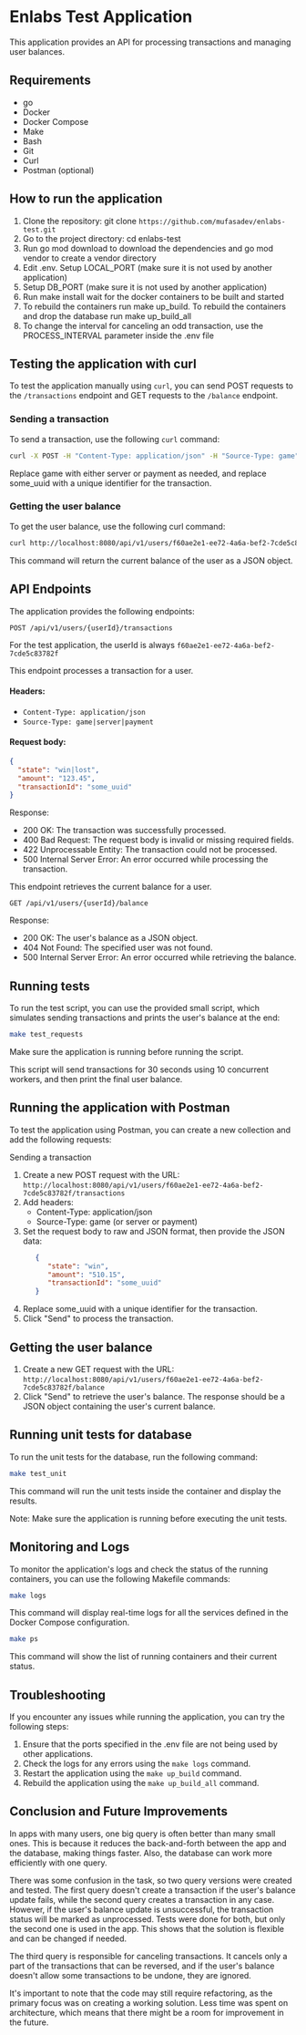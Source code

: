 # Enlabs Test Application

This application provides an API for processing transactions and managing user balances.

## Requirements

- go
- Docker
- Docker Compose
- Make
- Bash
- Git
- Curl
- Postman (optional)

## How to run the application

1. Clone the repository: git clone `https://github.com/mufasadev/enlabs-test.git`
2. Go to the project directory: cd enlabs-test
3. Run go mod download to download the dependencies and go mod vendor to create a vendor directory
4. Edit .env. Setup LOCAL_PORT (make sure it is not used by another application) 
5. Setup DB_PORT (make sure it is not used by another application)
6. Run make install wait for the docker containers to be built and started
7. To rebuild the containers run make up_build. To rebuild the containers and drop the database run make up_build_all
8. To change the interval for canceling an odd transaction, use the PROCESS_INTERVAL parameter inside the .env file

## Testing the application with curl

To test the application manually using `curl`, you can send POST requests to the `/transactions` endpoint and GET requests to the `/balance` endpoint.

### Sending a transaction

To send a transaction, use the following `curl` command:

```bash
curl -X POST -H "Content-Type: application/json" -H "Source-Type: game" -d '{"state": "win", "amount": "510.15", "transactionId": "some_uuid"}' http://localhost:8080/api/v1/users/f60ae2e1-ee72-4a6a-bef2-7cde5c83782f/transactions
```
Replace game with either server or payment as needed, and replace some_uuid with a unique identifier for the transaction.

### Getting the user balance
To get the user balance, use the following curl command:
    
```bash
curl http://localhost:8080/api/v1/users/f60ae2e1-ee72-4a6a-bef2-7cde5c83782f/balance
```
This command will return the current balance of the user as a JSON object.

## API Endpoints

The application provides the following endpoints:

`POST /api/v1/users/{userId}/transactions`

For the test application, the userId is always `f60ae2e1-ee72-4a6a-bef2-7cde5c83782f`

This endpoint processes a transaction for a user.

#### Headers:

- `Content-Type: application/json`
- `Source-Type: game|server|payment`

#### Request body:

```json
{
  "state": "win|lost",
  "amount": "123.45",
  "transactionId": "some_uuid"
}
```
Response:
- 200 OK: The transaction was successfully processed.
- 400 Bad Request: The request body is invalid or missing required fields.
- 422 Unprocessable Entity: The transaction could not be processed.
- 500 Internal Server Error: An error occurred while processing the transaction.

This endpoint retrieves the current balance for a user. 

`GET /api/v1/users/{userId}/balance`

Response:
- 200 OK: The user's balance as a JSON object.
- 404 Not Found: The specified user was not found.
- 500 Internal Server Error: An error occurred while retrieving the balance.

## Running tests
To run the test script, you can use the provided small script, which simulates sending transactions and prints the user's balance at the end:

```bash
make test_requests
```
Make sure the application is running before running the script.

This script will send transactions for 30 seconds using 10 concurrent workers, and then print the final user balance.

## Running the application with Postman
To test the application using Postman, you can create a new collection and add the following requests:

Sending a transaction
1. Create a new POST request with the URL:
`http://localhost:8080/api/v1/users/f60ae2e1-ee72-4a6a-bef2-7cde5c83782f/transactions`
2. Add headers:
   - Content-Type: application/json
   - Source-Type: game (or server or payment)
3. Set the request body to raw and JSON format, then provide the JSON data:
    ```json   
       {
          "state": "win",
          "amount": "510.15",
          "transactionId": "some_uuid"
       }
    ```
4. Replace some_uuid with a unique identifier for the transaction.
5. Click "Send" to process the transaction.

## Getting the user balance
1. Create a new GET request with the URL: 
`http://localhost:8080/api/v1/users/f60ae2e1-ee72-4a6a-bef2-7cde5c83782f/balance`
2. Click "Send" to retrieve the user's balance. The response should be a JSON object containing the user's current balance.

## Running unit tests for database
To run the unit tests for the database, run the following command:
```bash
make test_unit
```
This command will run the unit tests inside the container and display the results.

Note: Make sure the application is running before executing the unit tests.

## Monitoring and Logs
To monitor the application's logs and check the status of the running containers, you can use the following Makefile commands:
```bash
make logs
```
This command will display real-time logs for all the services defined in the Docker Compose configuration.

```bash
make ps
```
This command will show the list of running containers and their current status.

## Troubleshooting
If you encounter any issues while running the application, you can try the following steps:

1. Ensure that the ports specified in the .env file are not being used by other applications.
2. Check the logs for any errors using the `make logs` command.
3. Restart the application using the `make up_build` command.
4. Rebuild the application using the `make up_build_all` command.

## Conclusion and Future Improvements

In apps with many users, one big query is often better than many small ones. This is 
because it reduces the back-and-forth between the app and the database, making things 
faster. Also, the database can work more efficiently with one query.

There was some confusion in the task, so two query versions were created and tested. 
The first query doesn't create a transaction if the user's balance update fails, 
while the second query creates a transaction in any case. However, if the user's 
balance update is unsuccessful, the transaction status will be marked as unprocessed. 
Tests were done for both, but only the second one is used in the app. This shows that 
the solution is flexible and can be changed if needed.

The third query is responsible for canceling transactions. It cancels only a part of 
the transactions that can be reversed, and if the user's balance doesn't allow some 
transactions to be undone, they are ignored.

It's important to note that the code may still require refactoring, as the primary 
focus was on creating a working solution. Less time was spent on architecture, which 
means that there might be a room for improvement in the future.
